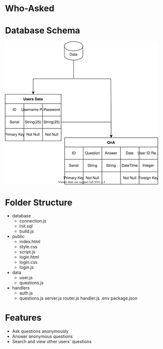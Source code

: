 # Who-Asked

# Database Schema
<img src = "https://github.com/WebAhead12/Who-Asked/blob/main/Database.svg"> </img>

# Folder Structure
- database
	- connection.js
	- init.sql
	- build.js
- public
	- index.html
	- style.css
	- script.js
	- login.html
	- login.css
	- login.js
- data
	- user.js
	- questions.js
- handlers
	- auth.js
	- questions.js
server.js
router.js
handler.js
.env
package.json

# Features
- Ask questions anonymously
- Answer anonymous questions
- Search and view other users' questions 
